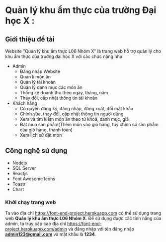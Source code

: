 # Quản lý khu ẩm thực của trường Đại học X : 
## Giới thiệu đề tài
Website "Quản lý khu ẩm thực L06 Nhóm X" là trang web hỗ trợ quản
lý cho khu ẩm thực của trường đại học X với các chức năng như:
- Admin
	+ Đăng nhập Website
	+ Quản lí món ăn
	+ Quản lý tài khoản
	+ Quản lý danh mục các món ăn
	+ Thống kê doanh thu theo ngày, tháng, năm
	+ Thay đổi, cập nhật thông tin tài khoản
- Khách hàng
	+ Có quyền đăng ký, đăng nhập, đăng xuất, đổi mật khẩu
	+ Chỉnh sửa, thay đổi, cập nhật thông tin người dùng
	+ Xem và tìm kiếm món ăn theo từ khoá, danh mục, giá
	+ Đặt mua sản phẩm(Thêm món vào giỏ hàng, tuỳ chỉnh số sản phẩm của
giỏ hàng, thanh toán)
	+ Xem lịch sử đặt món
## Công nghệ sử dụng
- Nodejs
- SQL Server
- Reactjs
- Font Awesome Icons
- Toastr
- Chart

### Khởi chạy trang web
Ta vào địa chỉ https://font-end-project.herokuapp.com có thể sử dụng trang web **Quản lý khu ẩm thực L06 Nhóm X**.
Để sử dụng được các tính năng của admin, ta truy cập cào địa chỉ https://font-end-project.herokuapp.com/admin và đăng nhập với tên đăng nhập **admin123@gmail.com** và mật khẩu là **1234**. 
